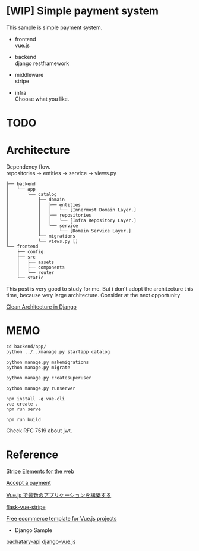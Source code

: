 
# [WIP] Simple payment system

This sample is simple payment system.    


- frontend    
vue.js    

- backend    
django restframework    

- middleware    
stripe    

- infra    
Choose what you like.    


# TODO



# Architecture

Dependency flow.    
repositories -> entities -> service -> views.py


```
├── backend
│   └── app
│       └── catalog
│           ├── domain
│           │   ├── entities
│           │   │   └── [Innermost Domain Layer.]
│           │   ├── repositories
│           │   │   └── [Infra Repository Layer.]
│           │   └── service
│           │       └── [Domain Service Layer.]
│           └── migrations
│           └── views.py []
└── frontend
    ├── config
    ├── src
    │   ├── assets
    │   ├── components
    │   └── router
    └── static
```


This post is very good to study for me. But i don't adopt the architecture this time, because very large architecture. Consider at the next opportunity    

[Clean Architecture in Django](https://engineering.21buttons.com/clean-architecture-in-django-d326a4ab86a9)

# MEMO


```
cd backend/app/
python ../../manage.py startapp catalog

python manage.py makemigrations
python manage.py migrate

python manage.py createsuperuser

python manage.py runserver

npm install -g vue-cli
vue create .
npm run serve

npm run build
```

Check RFC 7519 about jwt.


# Reference

[Stripe Elements for the web](https://stripe.com/docs/stripe-js)

[Accept a payment](https://stripe.com/docs/payments/accept-a-payment-charges#python)

[Vue.js で最新のアプリケーションを構築する](https://auth0.com/blog/jp-building-modern-applications-with-django-and-vuejs/#Auth0-API----------------)

[flask-vue-stripe](https://github.com/testdrivenio/flask-vue-stripe)

[Free ecommerce template for Vue.js projects](https://vuejsexamples.com/responsive-ecommerce-template-built-with-vue-js/)

- Django Sample    

[pachatary-api](https://github.com/jordifierro/pachatary-api)
[django-vue.js](https://github.com/auth0-blog/django-vue.js)

